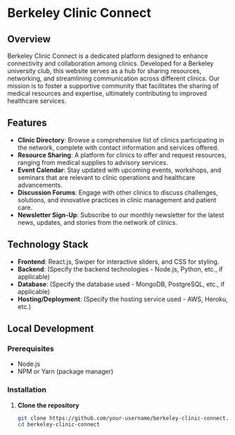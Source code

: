 # Berkeley Clinic Connect

## Overview
Berkeley Clinic Connect is a dedicated platform designed to enhance connectivity and collaboration among clinics. Developed for a Berkeley university club, this website serves as a hub for sharing resources, networking, and streamlining communication across different clinics. Our mission is to foster a supportive community that facilitates the sharing of medical resources and expertise, ultimately contributing to improved healthcare services.

## Features
- **Clinic Directory**: Browse a comprehensive list of clinics participating in the network, complete with contact information and services offered.
- **Resource Sharing**: A platform for clinics to offer and request resources, ranging from medical supplies to advisory services.
- **Event Calendar**: Stay updated with upcoming events, workshops, and seminars that are relevant to clinic operations and healthcare advancements.
- **Discussion Forums**: Engage with other clinics to discuss challenges, solutions, and innovative practices in clinic management and patient care.
- **Newsletter Sign-Up**: Subscribe to our monthly newsletter for the latest news, updates, and stories from the network of clinics.

## Technology Stack
- **Frontend**: React.js, Swiper for interactive sliders, and CSS for styling.
- **Backend**: (Specify the backend technologies - Node.js, Python, etc., if applicable)
- **Database**: (Specify the database used - MongoDB, PostgreSQL, etc., if applicable)
- **Hosting/Deployment**: (Specify the hosting service used - AWS, Heroku, etc.)

## Local Development

### Prerequisites
- Node.js
- NPM or Yarn (package manager)

### Installation
1. **Clone the repository**
   ```bash
   git clone https://github.com/your-username/berkeley-clinic-connect.git
   cd berkeley-clinic-connect